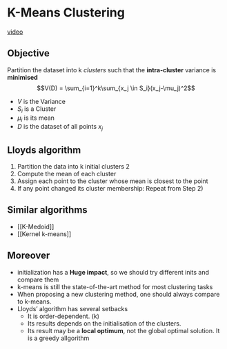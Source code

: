 # K-Means Clustering
[video](https://youtu.be/4b5d3muPQmA)
## Objective
Partition the dataset into k *clusters* such that the **intra-cluster** variance is **minimised**
$$V(D) = \sum_{i=1}^k\sum_{x_j \in S_i}(x_j-\mu_j)^2$$
- $V$ is the Variance
- $S_i$ is a Cluster
- $\mu_i$ is its mean
- $D$ is the dataset of all points $x_j$

##  Lloyds algorithm
1) Partition the data into k initial clusters 2
2) Compute the mean of each cluster 
3) Assign each point to the cluster whose mean is closest to the point
4)  If any point changed its cluster membership: Repeat from Step 2)

## Similar algorithms
- [[K-Medoid]]
- [[Kernel k-means]]

## Moreover
- initialization has a **Huge impact**, so we should try different inits and compare them
- k-means is still the state-of-the-art method for most clustering tasks 
- When proposing a new clustering method, one should always compare to k-means. 
- Lloyds’ algorithm has several setbacks
	- It is order-dependent. (k)
	- Its results depends on the initialisation of the clusters. 
	- Its result may be a **local optimum**, not the global optimal solution. It is a greedy allgorithm

